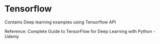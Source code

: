 # Tensorflow
Contains Deep learning examples using Tensorflow API


Reference: Complete Guide to TensorFlow for Deep Learning with Python - Udemy 
